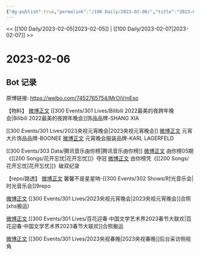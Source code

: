 ```yaml
---
{"dg-publish":true,"permalink":"/100 Daily/2023-02-06/","title":"2023-02-06","created":"2023-02-11T16:58:32.000+08:00","updated":"2023-02-26T00:50:22.000+08:00"}
---
```



<< [[100 Daily/2023-02-05\|2023-02-05]] | [[100 Daily/2023-02-07\|2023-02-07]] >>

# 2023-02-06

## Bot 记录

原博链接: https://weibo.com/7452765754/MrOiVmEso

【物料】
[微博正文](https://m.weibo.cn/1670480830/4866169364812038) [[300 Events/301 Lives/Bilibili 2022最美的夜跨年晚会\|Bilibili 2022最美的夜跨年晚会]]饰品品牌-SHANG XIA

[[300 Events/301 Lives/2023央视元宵晚会\|2023央视元宵晚会]]
[微博正文](https://m.weibo.cn/7476756903/4865748529053984) 元宵大片饰品品牌-BOONEE
[微博正文](https://m.weibo.cn/2649395611/4866233830998915) 元宵晚会服装品牌-KARL LAGERFELD

[[300 Events/303 Data/腾讯音乐由你榜\|腾讯音乐由你榜]]
[微博正文](https://m.weibo.cn/6733257358/4866125738805711) 由你榜05期《[[200 Songs/花开忘忧\|花开忘忧]]》夺冠
[微博正文](https://m.weibo.cn/6733257358/4866143431165333) 由你榜凭《[[200 Songs/花开忘忧\|花开忘忧]]》破双纪录

【repo/路透】
[微博正文](https://m.weibo.cn/5100381535/4865826962805688) 馨馨不是星星呐-[[300 Events/302 Shows/时光音乐会\|时光音乐会]]9repo

[微博正文](https://m.weibo.cn/6083110602/4866090209380661) [[300 Events/301 Lives/2023央视元宵晚会\|2023央视元宵晚会]]合照(xhs搬运)

[微博正文](https://m.weibo.cn/5125072259/4866243275785251) [[300 Events/301 Lives/百花迎春·中国文学艺术界2023春节大联欢\|百花迎春·中国文学艺术界2023春节大联欢]]合照搬运

[微博正文](https://m.weibo.cn/6873876180/4866151538495293) [[300 Events/301 Lives/2023央视春晚\|2023央视春晚]]后台采访侧视角

